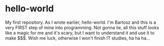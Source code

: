 # hello-world
My first repository.
As I wrote earlier, hello-world. I'm Bartosz and this is a very FIRST step of mine into programming.
Not gonna lie, all this stuff looks like a magic for me and it's scary, but I want to understand it and use it to make $$$.
Wish me luck, otherwise I won't finish IT studies, ha ha ha...
